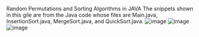 Random Permutations and Sorting Algorithms in JAVA
The snippets shown in this gile are from the Java code whose files are Main.java, InsertionSort.java, MergeSort.java, and
QuickSort.java.
![image](https://user-images.githubusercontent.com/46051008/195501008-70b23a64-e751-4437-87a0-33b8a4cd3579.png)
![image](https://user-images.githubusercontent.com/46051008/195501061-0155901d-9014-45a6-8bc5-80c92295ff0d.png)
![image](https://user-images.githubusercontent.com/46051008/195501088-56b41894-714b-42c3-866b-0624163d4e0e.png)
